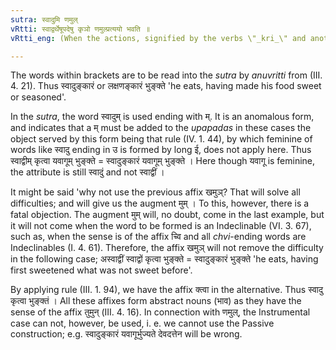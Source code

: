 ```yaml
---
sutra: स्वादुमि णमुल्
vRtti: स्वाद्वर्थेषूपदेषु कृञो णमुल्प्रत्ययो भवति ॥
vRtti_eng: (When the actions, signified by the verbs \"_kri_\" and another, have the same agent), the affix \"_namul_\" is added to the verb \"_kri_\" (which is concerned about a time anterior to that of the other), provided that a word signifying \"sweet\" is in composition.

---
```

The words within brackets are to be read into the _sutra_ by _anuvritti_ from (III. 4. 21). Thus स्वादुङ्कारं or लक्षणङ्कारं भुङ्क्ते 'he eats, having made his food sweet or seasoned'.

In the _sutra_, the word स्वादुम् is used ending with म्. It is an anomalous form, and indicates that a म् must be added to the _upapadas_ in these cases the object served by this form being that rule (IV. 1. 44), by which feminine of words like स्वादु ending in उ is formed by long ई, does not apply here. Thus स्वाद्वीम् कृत्वा यवागूम् भुङ्क्ते = स्वादुङ्कारं यवागूम् भुङ्क्ते । Here though यवागू is feminine, the attribute is still स्वादुं and not स्वाद्वीं ।

It might be said 'why not use the previous affix खमुञ्? That will solve all difficulties; and will give us the augment मुम् । To this, however, there is a fatal objection. The augment मुम् will, no doubt, come in the last example, but it will not come when the word to be formed is an Indeclinable (VI. 3. 67), such as, when the sense is of the affix च्वि and all _chvi_-ending words are Indeclinables (I. 4. 61). Therefore, the affix खमुञ् will not remove the difficulty in the following case; अस्वाद्वीं स्वाद्वों कृत्वा भुङ्क्ते = स्वादुङ्कारं भुङ्क्ते 'he eats, having first sweetened what was not sweet before'.

By applying rule (III. 1. 94), we have the affix क्त्वा in the alternative. Thus स्वादु कृत्वा भुङ्क्तं । All these affixes form abstract nouns (भाव) as they have the sense of the affix तुमुन् (III. 4. 16). In connection with णमुल्, the Instrumental case can not, however, be used, i. e. we cannot use the Passive construction; e.g. स्वादुङ्कारं यवागूर्भुज्यते देवदत्तेन will be wrong.
